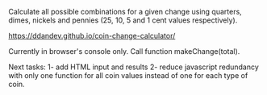 Calculate all possible combinations for a given change using quarters, dimes, nickels and pennies (25, 10, 5 and 1 cent values respectively).

https://ddandev.github.io/coin-change-calculator/

Currently in browser's console only. Call function makeChange(total).

Next tasks:
1- add HTML input and results
2- reduce javascript redundancy with only one function for all coin values instead of one for each type of coin.
